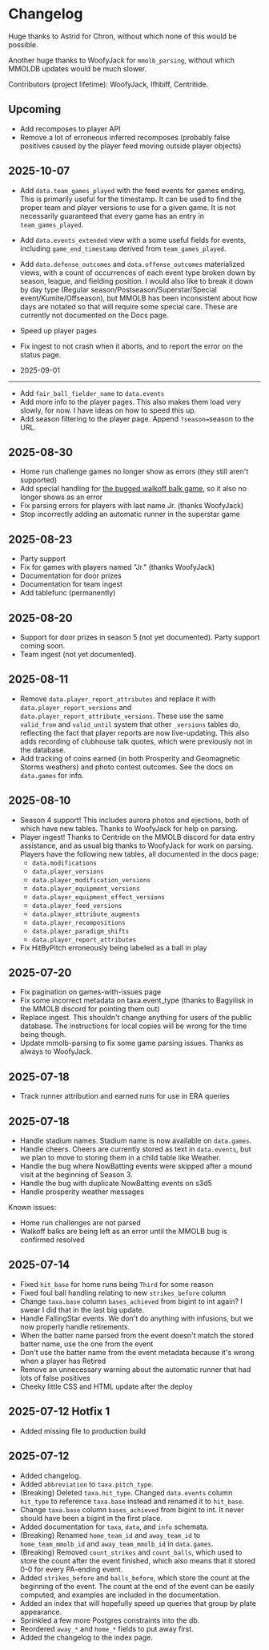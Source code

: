 Changelog
=========

Huge thanks to Astrid for Chron, without which none of this would be possible.

Another huge thanks to WoofyJack for `mmolb_parsing`, without which MMOLDB 
updates would be much slower. 

Contributors (project lifetime): WoofyJack, Ifhbiff, Centritide.

Upcoming
----------
- Add recomposes to player API
- Remove a lot of erroneous inferred recomposes (probably false positives 
  caused by the player feed moving outside player objects)

2025-10-07
----------
- Add `data.team_games_played` with the feed events for games ending. This is
  primarily useful for the timestamp. It can be used to find the proper team 
  and player versions to use for a given game. It is not necessarily guaranteed
  that every game has an entry in `team_games_played`.
- Add `data.events_extended` view with a some useful fields for events, 
  including `game_end_timestamp` derived from `team_games_played`. 
- Add `data.defense_outcomes` and `data.offense_outcomes` materialized views,
  with a count of occurrences of each event type broken down by season, league,
  and fielding position. I would also like to break it down by day type 
  (Regular season/Postseason/Superstar/Special event/Kumite/Offseason), but
  MMOLB has been inconsistent about how days are notated so that will require 
  some special care. These are currently not documented on the Docs page.
- Speed up player pages
- Fix ingest to not crash when it aborts, and to report the error on the status
  page.

- 2025-09-01
----------
- Add `fair_ball_fielder_name` to `data.events`
- Add more info to the player pages. This also makes them load very slowly, 
  for now. I have ideas on how to speed this up.
- Add season filtering to the player page. Append `?season=`season to the URL.

2025-08-30
----------
- Home run challenge games no longer show as errors (they still aren't 
  supported)
- Add special handling for [the bugged walkoff balk game][balkoff], so it also
  no longer shows as an error
- Fix parsing errors for players with last name Jr. (thanks WoofyJack)
- Stop incorrectly adding an automatic runner in the superstar game

[balkoff]: https://mmolb.com/watch/686662b85f5db4ab9490048d?event=402

2025-08-23
----------
- Party support
- Fix for games with players named "Jr." (thanks WoofyJack)
- Documentation for door prizes
- Documentation for team ingest
- Add tablefunc (permanently)

2025-08-20
----------
- Support for door prizes in season 5 (not yet documented). Party support 
  coming soon.
- Team ingest (not yet documented).

2025-08-11
----------

- Remove `data.player_report_attributes` and replace it with 
  `data.player_report_versions` and `data.player_report_attribute_versions`.
  These use the same `valid_from` and `valid_until` system that other 
  `_versions` tables do, reflecting the fact that player reports are now 
  live-updating. This also adds recording of clubhouse talk quotes, which were
  previously not in the database.
- Add tracking of coins earned (in both Prosperity and Geomagnetic Storms 
  weathers) and photo contest outcomes. See the docs on `data.games` for info.

2025-08-10
----------

- Season 4 support! This includes aurora photos and ejections, both of which 
  have new tables. Thanks to WoofyJack for help on parsing. 
- Player ingest! Thanks to Centride on the MMOLB discord for data entry 
  assistance, and as usual big thanks to WoofyJack for work on parsing. Players
  have the following new tables, all documented in the docs page:
  - `data.modifications`
  - `data.player_versions`
  - `data.player_modification_versions`
  - `data.player_equipment_versions`
  - `data.player_equipment_effect_versions`
  - `data.player_feed_versions`
  - `data.player_attribute_augments`
  - `data.player_recompositions`
  - `data.player_paradigm_shifts`
  - `data.player_report_attributes`
- Fix HitByPitch erroneously being labeled as a ball in play

2025-07-20
----------

- Fix pagination on games-with-issues page
- Fix some incorrect metadata on taxa.event_type (thanks to Bagyilisk in the 
  MMOLB discord for pointing them out)
- Replace ingest. This shouldn't change anything for users of the public 
  database. The instructions for local copies will be wrong for the time being 
  though.
- Update mmolb-parsing to fix some game parsing issues. Thanks as always to 
  WoofyJack.

2025-07-18
----------

- Track runner attribution and earned runs for use in ERA queries

2025-07-18
----------

- Handle stadium names. Stadium name is now available on `data.games`.
- Handle cheers. Cheers are currently stored as text in `data.events`, but we
  plan to move to storing them in a child table like Weather.
- Handle the bug where NowBatting events were skipped after a mound visit at
  the beginning of Season 3.
- Handle the bug with duplicate NowBatting events on s3d5
- Handle prosperity weather messages

Known issues:
- Home run challenges are not parsed
- Walkoff balks are being left as an error until the MMOLB bug is confirmed
  resolved

2025-07-14
----------

- Fixed `hit_base` for home runs being `Third` for some reason
- Fixed foul ball handling relating to new `strikes_before` column
- Change `taxa.base` column `bases_achieved` from bigint to int again? I swear
  I did that in the last big update.
- Handle FallingStar events. We don't do anything with infusions, but we now 
  properly handle retirements.
- When the batter name parsed from the event doesn't match the stored batter 
  name, use the one from the event
- Don't use the batter name from the event metadata because it's wrong when a
  player has Retired
- Remove an unnecessary warning about the automatic runner that had lots of
  false positives
- Cheeky little CSS and HTML update after the deploy

2025-07-12 Hotfix 1
----------

- Added missing file to production build

2025-07-12
----------

- Added changelog.
- Added `abbreviation` to `taxa.pitch_type`.
- (Breaking) Deleted `taxa.hit_type`. Changed `data.events` column `hit_type` 
  to reference `taxa.base` instead and renamed it to `hit_base`.
- Change `taxa.base` column `bases_achieved` from bigint to int. It never 
  should have been a bigint in the first place.
- Added documentation for `taxa`, `data`, and `info` schemata.
- (Breaking) Renamed `home_team_id` and `away_team_id` to `home_team_mmolb_id` 
  and `away_team_mmolb_id` in `data.games`. 
- (Breaking) Removed `count_strikes` and `count_balls`, which used to store the 
  count after the event finished, which also means that it stored 0-0 for every
  PA-ending event.
- Added `strikes_before` and `balls_before`, which store the count at the
  beginning of the event. The count at the end of the event can be easily
  computed, and examples are included in the documentation.
- Added an index that will hopefully speed up queries that group by plate 
  appearance.
- Sprinkled a few more Postgres constraints into the db.
- Reordered `away_*` and `home_*` fields to put away first.
- Added the changelog to the index page.
